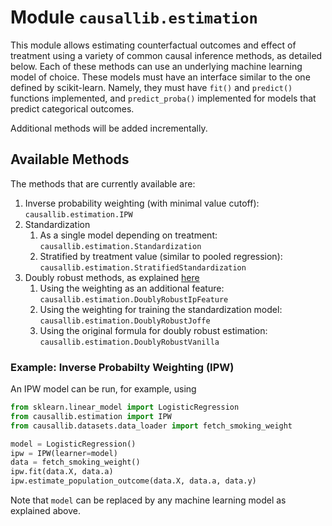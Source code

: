 # Module `causallib.estimation`
This module allows estimating counterfactual outcomes and effect of treatment
using a variety of common causal inference methods, as detailed below.
Each of these methods can use an underlying machine learning model of choice.
These models must have an interface similar to the one defined by 
scikit-learn.
Namely, they must have `fit()` and `predict()` functions implemented,
and `predict_proba()` implemented for models that predict categorical outcomes.
  
Additional methods will be added incrementally.

## Available Methods
The methods that are currently available are:

1. Inverse probability weighting (with minimal value cutoff): 
`causallib.estimation.IPW`
1. Standardization 
    1. As a single model depending on treatment: 
    `causallib.estimation.Standardization` 
    1. Stratified by treatment value (similar to pooled regression):
    `causallib.estimation.StratifiedStandardization` 
1. Doubly robust methods, as explained 
[here](https://www4.stat.ncsu.edu/~davidian/double.pdf)
    1. Using the weighting as an additional feature:
    `causallib.estimation.DoublyRobustIpFeature`
    1. Using the weighting for training the standardization model:
    `causallib.estimation.DoublyRobustJoffe`
    1. Using the original formula for doubly robust estimation:
    `causallib.estimation.DoublyRobustVanilla` 


### Example: Inverse Probabilty Weighting (IPW)
An IPW model can be run, for example, using
```Python
from sklearn.linear_model import LogisticRegression
from causallib.estimation import IPW
from causallib.datasets.data_loader import fetch_smoking_weight

model = LogisticRegression()
ipw = IPW(learner=model)
data = fetch_smoking_weight()
ipw.fit(data.X, data.a)
ipw.estimate_population_outcome(data.X, data.a, data.y)
``` 
Note that `model` can be replaced by any machine learning model 
as explained above. 
